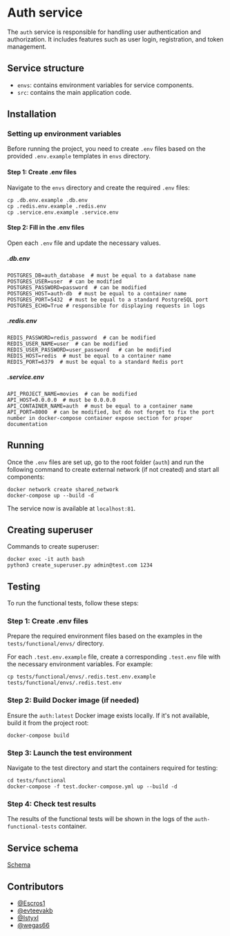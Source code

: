 # Auth service

The `auth` service is responsible for handling user authentication and authorization. It includes features such as user login, registration, and token management.

## Service structure
- `envs`: contains environment variables for service components.
- `src`: contains the main application code.

## Installation

### Setting up environment variables

Before running the project, you need to create `.env` files based on the provided `.env.example` templates in `envs` directory.

#### Step 1: Create .env files

Navigate to the `envs` directory and create the required `.env` files:

    cp .db.env.example .db.env
    cp .redis.env.example .redis.env
    cp .service.env.example .service.env

#### Step 2: Fill in the .env files

Open each `.env` file and update the necessary values.

##### .db.env

    POSTGRES_DB=auth_database  # must be equal to a database name
    POSTGRES_USER=user  # can be modified
    POSTGRES_PASSWORD=password  # can be modified
    POSTGRES_HOST=auth-db  # must be equal to a container name
    POSTGRES_PORT=5432  # must be equal to a standard PostgreSQL port
    POSTGRES_ECHO=True # responsible for displaying requests in logs

##### .redis.env

    REDIS_PASSWORD=redis_password  # can be modified
    REDIS_USER_NAME=user  # can be modified
    REDIS_USER_PASSWORD=user_password   # can be modified
    REDIS_HOST=redis  # must be equal to a container name
    REDIS_PORT=6379  # must be equal to a standard Redis port

##### .service.env

    API_PROJECT_NAME=movies  # can be modified
    API_HOST=0.0.0.0  # must be 0.0.0.0
    API_CONTAINER_NAME=auth  # must be equal to a container name
    API_PORT=8000  # can be modified, but do not forget to fix the port number in docker-compose container expose section for proper documentation

## Running

Once the `.env` files are set up, go to the root folder (`auth`) and run the following command to create external network (if not created) and start all components:

    docker network create shared_network
    docker-compose up --build -d

The service now is available at `localhost:81`.

## Creating superuser

Commands to create superuser:
    
    docker exec -it auth bash
    python3 create_superuser.py admin@test.com 1234


## Testing

To run the functional tests, follow these steps:

### Step 1: Create .env files
Prepare the required environment files based on the examples in the `tests/functional/envs/` directory.

For each `.test.env.example` file, create a corresponding `.test.env` file with the necessary environment variables. For example:


    cp tests/functional/envs/.redis.test.env.example tests/functional/envs/.redis.test.env


### Step 2: Build Docker image (if needed)
Ensure the `auth:latest` Docker image exists locally. If it's not available, build it from the project root:

    docker-compose build

### Step 3: Launch the test environment

Navigate to the test directory and start the containers required for testing:

    cd tests/functional
    docker-compose -f test.docker-compose.yml up --build -d

### Step 4: Check test results

The results of the functional tests will be shown in the logs of the `auth-functional-tests` container.

## Service schema

[Schema](https://miro.com/welcomeonboard/R0F6RmtPWVFlNUJ2eitsVHRCMTZ2YVN0SHp3ay9TWCtIR2JEOW5Pelo0cEFRUUFjZklWKy96dTBZL0I0UG5rVDVzOEhQZlVrelpyZEcveDUxUklSc0V0Vno0SnVNRDdKNTdUTWVhZXlHSUtXQ1FaYXNpUzJSVU9OeDdyWDFhOEJBS2NFMDFkcUNFSnM0d3FEN050ekl3PT0hdjE=?share_link_id=611276372820)

## Contributors

- [@Escros1](https://github.com/Escros1)
- [@evteevakb](https://github.com/evteevakb)
- [@IstyxI](https://github.com/IstyxI)
- [@wegas66](https://github.com/wegas66)
